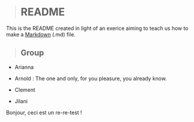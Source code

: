 > # README 

This is the README created in light of an exerice aiming to teach us how to make a [Markdown](https://link-url-here.org) (.md) file.

> ## Group

* Arianna 

* Arnold : The one and only, for you pleasure, you already know.

* Clement 

* Jilani

Bonjour, ceci est un re-re-test !

